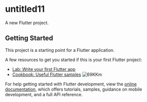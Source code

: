 # untitled11

A new Flutter project.

## Getting Started

This project is a starting point for a Flutter application.

A few resources to get you started if this is your first Flutter project:

- [Lab: Write your first Flutter app](https://docs.flutter.dev/get-started/codelab)
- [Cookbook: Useful Flutter samples](https://docs.flutter.dev/cookbook)
![69KKm](https://github.com/user-attachments/assets/359c99d0-b9fc-4333-99c3-e20c5a3d29bb)

For help getting started with Flutter development, view the
[online documentation](https://docs.flutter.dev/), which offers tutorials,
samples, guidance on mobile development, and a full API reference.
